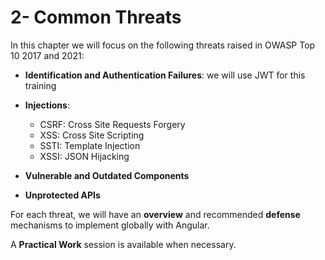 # 2- Common Threats

In this chapter we will focus on the following threats raised in OWASP Top 10 2017 and 2021:

- **Identification and Authentication Failures**: we will use JWT for this training
- **Injections**: 
  - CSRF: Cross Site Requests Forgery
  - XSS: Cross Site Scripting
  - SSTI: Template Injection
  - XSSI: JSON Hijacking
  
- **Vulnerable and Outdated Components**

- **Unprotected APIs**

For each threat, we will have an **overview** and recommended **defense** mechanisms to implement globally with Angular.

A **Practical Work** session is available when necessary.